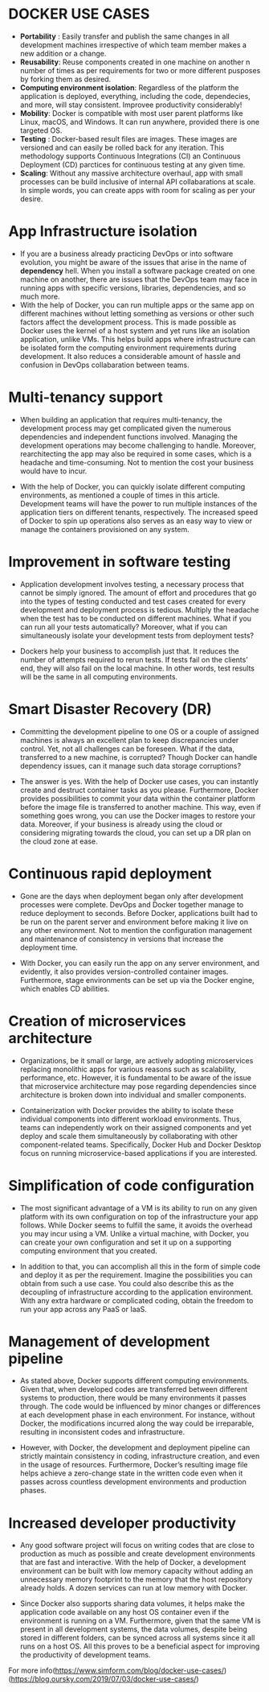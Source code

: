 # DOCKER USE CASES

* **Portability** : Easily transfer and publish the same changes in all development machines irrespective of which team member makes a new addition or a change.
* **Reusability**: Reuse components created in one machine on another n number of times as per requirements for two or more different pusposes by forking them as desired.
* **Computing environment isolation**: Regardless of the platform the application is deployed, everything, including the code, dependecies, and more, will stay consistent. Improvee productivity considerably!
* **Mobility**: Docker is compatible with most user parent platforms like Linux, macOS, and Windows. It can run anywhere, provided there is one targeted OS.
* **Testing** : Docker-based result files are images. These images are versioned and can easily be rolled back for any iteration. This methodology supports Continuous Integrations (CI) an Continuous Deployment (CD) parctices for continuous testing at any given time.
* **Scaling**: Without any massive architecture overhaul, app with small processes can be build inclusive of internal API collabarations at scale. In simple words, you can create apps with room for scaling as per your desire.


# App Infrastructure isolation
* If you are a business already practicing DevOps or into software evolution, you might be aware of the issues that arise in the name of **dependency** hell. When you install a software package created on one machine on another, there are issues that the DevOps team may face in running apps with specific versions, libraries, dependencies, and so much more.
* With the help of Docker, you can run multiple apps or the same app on different machines without letting something as versions or other such factors affect the development process. This is made possible as Docker uses the kernel of a host system and yet runs like an isolation application, unlike VMs. This helps build apps where infrastructure can be isolated form the computing environment requirements during development. It also reduces a considerable amount of hassle and confusion in DevOps collabaration between teams.
# Multi-tenancy support
* When building an application that requires multi-tenancy, the development process may get complicated given the numerous dependencies and independent functions involved. Managing the development operations may become challenging to handle. Moreover, rearchitecting the app may also be required in some cases, which is a headache and time-consuming. Not to mention the cost your business would have to incur.

* With the help of Docker, you can quickly isolate different computing environments, as mentioned a couple of times in this article. Development teams will have the power to run multiple instances of the application tiers on different tenants, respectively. The increased speed of Docker to spin up operations also serves as an easy way to view or manage the containers provisioned on any system.
# Improvement in software testing
* Application development involves testing, a necessary process that cannot be simply ignored. The amount of effort and procedures that go into the types of testing conducted and test cases created for every development and deployment process is tedious. Multiply the headache when the test has to be conducted on different machines. What if you can run all your tests automatically? Moreover, what if you can simultaneously isolate your development tests from deployment tests?

* Dockers help your business to accomplish just that. It reduces the number of attempts required to rerun tests. If tests fail on the clients’ end, they will also fail on the local machine. In other words, test results will be the same in all computing environments.
# Smart Disaster Recovery (DR)
* Committing the development pipeline to one OS or a couple of assigned machines is always an excellent plan to keep discrepancies under control. Yet, not all challenges can be foreseen. What if the data, transferred to a new machine, is corrupted? Though Docker can handle dependency issues, can it manage such data storage corruptions?

* The answer is yes. With the help of Docker use cases, you can instantly create and destruct container tasks as you please. Furthermore, Docker provides possibilities to commit your data within the container platform before the image file is transferred to another machine. This way, even if something goes wrong, you can use the Docker images to restore your data. Moreover, if your business is already using the cloud or considering migrating towards the cloud, you can set up a DR plan on the cloud zone at ease.

# Continuous rapid deployment
* Gone are the days when deployment began only after development processes were complete. DevOps and Docker together manage to reduce deployment to seconds. Before Docker, applications built had to be run on the parent server and environment before making it live on any other environment. Not to mention the configuration management and maintenance of consistency in versions that increase the deployment time.

* With Docker, you can easily run the app on any server environment, and evidently, it also provides version-controlled container images. Furthermore, stage environments can be set up via the Docker engine, which enables CD abilities.
# Creation of microservices architecture
* Organizations, be it small or large, are actively adopting microservices replacing monolithic apps for various reasons such as scalability, performance, etc. However, it is fundamental to be aware of the issue that microservice architecture may pose regarding dependencies since architecture is broken down into individual and smaller components.

* Containerization with Docker provides the ability to isolate these individual components into different workload environments. Thus, teams can independently work on their assigned components and yet deploy and scale them simultaneously by collaborating with other component-related teams. Specifically, Docker Hub and Docker Desktop focus on running microservice-based applications if you are interested.

# Simplification of code configuration
* The most significant advantage of a VM is its ability to run on any given platform with its own configuration on top of the infrastructure your app follows. While Docker seems to fulfill the same, it avoids the overhead you may incur using a VM. Unlike a virtual machine, with Docker, you can create your own configuration and set it up on a supporting computing environment that you created.

* In addition to that, you can accomplish all this in the form of simple code and deploy it as per the requirement. Imagine the possibilities you can obtain from such a use case. You could also describe this as the decoupling of infrastructure according to the application environment. With any extra hardware or complicated coding, obtain the freedom to run your app across any PaaS or IaaS.

# Management of development pipeline
* As stated above, Docker supports different computing environments. Given that, when developed codes are transferred between different systems to production, there would be many environments it passes through. The code would be influenced by minor changes or differences at each development phase in each environment. For instance, without Docker, the modifications incurred along the way could be irreparable, resulting in inconsistent codes and infrastructure.

* However, with Docker, the development and deployment pipeline can strictly maintain consistency in coding, infrastructure creation, and even in the usage of resources. Furthermore, Docker’s resulting image file helps achieve a zero-change state in the written code even when it passes across countless development environments and production phases.
#  Increased developer productivity
* Any good software project will focus on writing codes that are close to production as much as possible and create development environments that are fast and interactive. With the help of Docker, a development environment can be built with low memory capacity without adding an unnecessary memory footprint to the memory that the host repository already holds. A dozen services can run at low memory with Docker.

* Since Docker also supports sharing data volumes, it helps make the application code available on any host OS container even if the environment is running on a VM. Furthermore, given that the same VM is present in all development systems, the data volumes, despite being stored in different folders, can be synced across all systems since it all runs on a host OS. All this proves to be a beneficial aspect for improving the productivity of development teams.


For more info(https://www.simform.com/blog/docker-use-cases/) (https://blog.oursky.com/2019/07/03/docker-use-cases/)